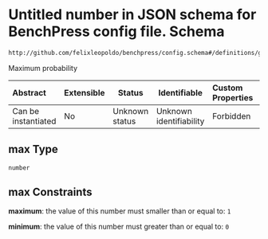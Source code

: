 # Untitled number in JSON schema for BenchPress config file. Schema

```txt
http://github.com/felixleopoldo/benchpress/config.schema#/definitions/generateBinaryBN/properties/max
```

Maximum probability


| Abstract            | Extensible | Status         | Identifiable            | Custom Properties | Additional Properties | Access Restrictions | Defined In                                                               |
| :------------------ | ---------- | -------------- | ----------------------- | :---------------- | --------------------- | ------------------- | ------------------------------------------------------------------------ |
| Can be instantiated | No         | Unknown status | Unknown identifiability | Forbidden         | Allowed               | none                | [config.schema.json\*](../out/config.schema.json "open original schema") |

## max Type

`number`

## max Constraints

**maximum**: the value of this number must smaller than or equal to: `1`

**minimum**: the value of this number must greater than or equal to: `0`
